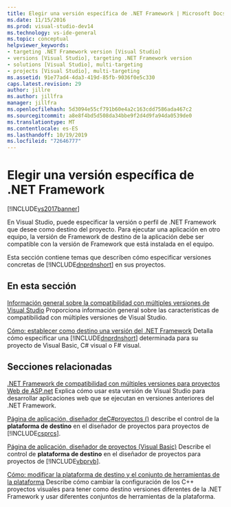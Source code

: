 ```yaml
---
title: Elegir una versión específica de .NET Framework | Microsoft Docs
ms.date: 11/15/2016
ms.prod: visual-studio-dev14
ms.technology: vs-ide-general
ms.topic: conceptual
helpviewer_keywords:
- targeting .NET Framework version [Visual Studio]
- versions [Visual Studio], targeting .NET Framework version
- solutions [Visual Studio], multi-targeting
- projects [Visual Studio], multi-targeting
ms.assetid: 91e77ad4-4da3-419d-85fb-9036f0e5c330
caps.latest.revision: 29
author: jillre
ms.author: jillfra
manager: jillfra
ms.openlocfilehash: 5d3094e55cf791b60e4a2c163cdd7586ada467c2
ms.sourcegitcommit: a8e8f4bd5d508da34bbe9f2d4d9fa94da0539de0
ms.translationtype: MT
ms.contentlocale: es-ES
ms.lasthandoff: 10/19/2019
ms.locfileid: "72646777"
---
```

# <a name="targeting-a-specific-net-framework-version"></a>Elegir una versión específica de .NET Framework
[!INCLUDE[vs2017banner](../includes/vs2017banner.md)]

En Visual Studio, puede especificar la versión o perfil de .NET Framework que desee como destino del proyecto. Para ejecutar una aplicación en otro equipo, la versión de Framework de destino de la aplicación debe ser compatible con la versión de Framework que está instalada en el equipo.

 Esta sección contiene temas que describen cómo especificar versiones concretas de [!INCLUDE[dnprdnshort](../includes/dnprdnshort-md.md)] en sus proyectos.

## <a name="in-this-section"></a>En esta sección
 [Información general sobre la compatibilidad con múltiples versiones de Visual Studio](../ide/visual-studio-multi-targeting-overview.md) Proporciona información general sobre las características de compatibilidad con múltiples versiones de Visual Studio.

 [Cómo: establecer como destino una versión del .NET Framework](../ide/how-to-target-a-version-of-the-dotnet-framework.md) Detalla cómo especificar una [!INCLUDE[dnprdnshort](../includes/dnprdnshort-md.md)] determinada para su proyecto de Visual Basic, C# visual o F# visual.

## <a name="related-sections"></a>Secciones relacionadas
 [.NET Framework de compatibilidad con múltiples versiones para proyectos Web de ASP.net](https://msdn.microsoft.com/library/8b8145a9-62f6-4fc4-8a83-47b0487cbe76) Explica cómo usar esta versión de Visual Studio para desarrollar aplicaciones web que se ejecutan en versiones anteriores del .NET Framework.

 [Página de aplicación, diseñador deC#proyectos ()](../ide/reference/application-page-project-designer-csharp.md) describe el control de la **plataforma de destino** en el diseñador de proyectos para proyectos de [!INCLUDE[csprcs](../includes/csprcs-md.md)].

 [Página de aplicación, diseñador de proyectos (Visual Basic)](../ide/reference/application-page-project-designer-visual-basic.md) Describe el control de **plataforma de destino** en el diseñador de proyectos para proyectos de [!INCLUDE[vbprvb](../includes/vbprvb-md.md)].

 [Cómo: modificar la plataforma de destino y el conjunto de herramientas de la plataforma](https://msdn.microsoft.com/library/031b1d54-e6e1-4da7-9868-3e75a87d9ffe) Describe cómo cambiar la configuración de los C++ proyectos visuales para tener como destino versiones diferentes de la .NET Framework y usar diferentes conjuntos de herramientas de la plataforma.
